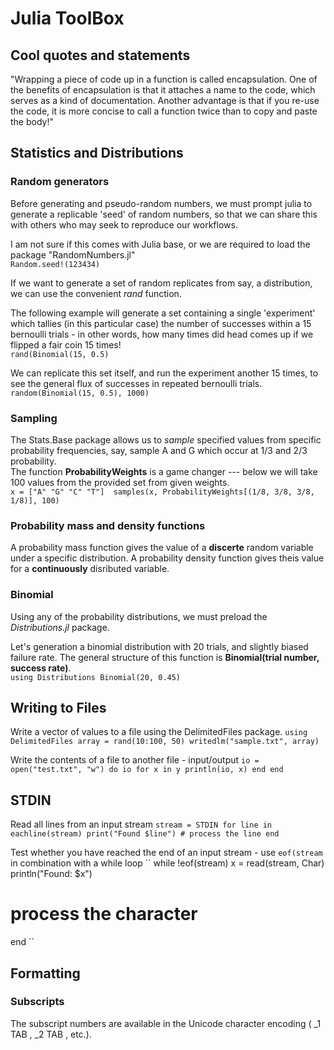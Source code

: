 # Julia ToolBox 

## Cool quotes and statements

"Wrapping a piece of code up in a function is called encapsulation. One of the benefits of encapsulation is that it attaches a
name to the code, which serves as a kind of documentation. Another advantage is that if you re-use the code, it is more
concise to call a function twice than to copy and paste the body!"     





## Statistics and Distributions 

### Random generators 

Before generating and pseudo-random numbers, we must prompt julia to generate a
replicable 'seed' of random numbers, so that we can share this with others who
may seek to reproduce our workflows.     

I am not sure if this comes with Julia base, or we are required to load the package "RandomNumbers.jl"   
`Random.seed!(123434)`   

If we want to generate a set of random replicates from say, a distribution, we can use the convenient *rand* function.  

The following example will generate a set containing a single 'experiment'
which tallies (in this particular case) the number of successes within a 15
bernoulli trials - in other words, how many times did head comes up if we
flipped a fair coin 15 times!   
`rand(Binomial(15, 0.5)`   

We can replicate this set itself, and run the experiment another 15 times, to see the general flux of successes in repeated bernoulli trials.   
`random(Binomial(15, 0.5), 1000)`      


### Sampling 

The Stats.Base package allows us to *sample* specified values from specific probability frequencies, say, sample A and G which occur at 1/3 and 2/3 probability.  
The function **ProbabilityWeights** is a game changer --- below we will take 100 values from the provided set from given weights.   
``
x = ["A" "G" "C" "T"] 
samples(x, ProbabilityWeights[(1/8, 3/8, 3/8, 1/8)], 100)
`` 

### Probability mass and density functions 

A probability mass function gives the value of a **discerte** random variable
under a specific distribution. A probability density function gives theis
value for a **continuously** disributed variable.    




### Binomial

Using any of the probability distributions, we must preload  the *Distributions.jl* package.    

Let's generation a binomial distribution with 20 trials, and slightly biased failure rate. The general structure of this function is **Binomial(trial number, success rate)**.    
``
using Distributions
Binomial(20, 0.45)
`` 




## Writing to Files 

Write a vector of values to a file using the DelimitedFiles package. 
``
using DelimitedFiles
array = rand(10:100, 50)
writedlm("sample.txt", array) 
``

Write the contents of a file to another file - input/output
``
io = open("test.txt", "w") do io
  for x in y
    println(io, x)
  end
end
`` 



## STDIN

Read all lines from an input stream 
``
stream = STDIN
for line in eachline(stream)
    print("Found $line")
    # process the line
end
``

Test whether you have reached the end of an input stream - use `eof(stream` in combination with a while loop
``
  while !eof(stream)
       x = read(stream, Char)
       println("Found: $x") 
# process the character
end
``    

## Formatting 
### Subscripts

The subscript numbers are available in the Unicode character encoding ( \_1 TAB
, \_2 TAB , etc.).














